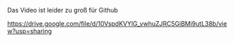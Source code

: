 Das Video ist leider zu groß für Github

https://drive.google.com/file/d/10VspdKVYlG_vwhuZJRC5GiBMi9utL38b/view?usp=sharing
